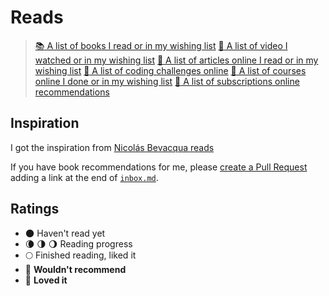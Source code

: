 # Reads

> [:books: A list of books I read or in my wishing list](/books.md)
> [:movie_camera: A list of video I watched or in my wishing list](/videos.md)
> [:bookmark: A list of articles online I read or in my wishing list](/articles.md)
> [:game_die: A list of coding challenges online](/challenges.md)
> [:school: A list of courses online I done or in my wishing list](/courses.md)
> [:school: A list of subscriptions online recommendations](/subscriptions.md)

## Inspiration

I got the inspiration from [Nicolás Bevacqua reads](https://github.com/bevacqua/reads)

If you have book recommendations for me, please [create a Pull Request](https://github.com/fetz/tech_reads/compare) adding a link at the end of [`inbox.md`](/inbox.md).

## Ratings

- 🌑 Haven't read yet
- 🌘 🌗 🌖 Reading progress
- 🌕 Finished reading, liked it
- 🌝 **Wouldn't recommend**
- 🌟 **Loved it**